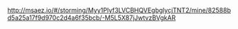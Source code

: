 http://msaez.io/#/storming/Myy1Plyf3LVCBHQVEgbglycjTNT2/mine/82588bd5a25a17f9d970c2d4a6f35bcb/-M5L5X87jJwtvzBVgkAR
